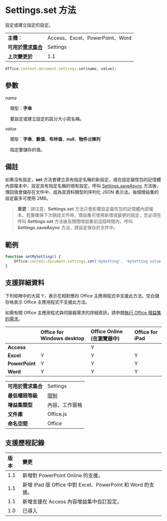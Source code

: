 

# Settings.set 方法
設定或建立指定的設定。

|||
|:-----|:-----|
|**主機︰**|Access、Excel、PowerPoint、Word|
|**可用於[需求集合](../../docs/overview/specify-office-hosts-and-api-requirements.md)**|Settings|
|**上次變更於**|1.1|

```js
Office.context.document.settings.set(name, value);
```


## 參數



_name_<br/>
&nbsp;&nbsp;&nbsp;&nbsp;類型：**字串**

&nbsp;&nbsp;&nbsp;&nbsp;要設定或建立設定的區分大小寫名稱。

    
_value_<br/>
&nbsp;&nbsp;&nbsp;&nbsp;類型︰**字串**、**數值**、**布林值**、**null**、**物件**或**陣列**

&nbsp;&nbsp;&nbsp;&nbsp;指定要儲存的值。
    

## 備註

如果沒有設定，**set** 方法會建立具有指定名稱的新設定，或在設定屬性包的記憶體內部複本中，設定具有指定名稱的現有設定。呼叫 [Settings.saveAsync](../../reference/shared/settings.saveasync.md) 方法後，傳回值會儲存在文件中，成為其資料類型的序列化 JSON 表示法。每個增益集的設定最多可使用 2MB。


 >**重要**：請注意，**Settings.set** 方法只會影響設定屬性包的記憶體內部複本。若要確保下次開啟文件時，增益集可使用新增或變更的設定，您必須在呼叫 **Settings.set** 方法後及關閉增益集前這段時間內，呼叫 **Settings.saveAsync** 方法，將設定保存於文件中。


## 範例




```js
function setMySetting() {
    Office.context.document.settings.set('mySetting', 'mySetting value');
}

```




## 支援詳細資料


下列矩陣中的大寫 Y，表示在相對應的 Office 主應用程式中支援此方法。空白儲存格表示 Office 主應用程式不支援此方法。

如需有關 Office 主應用程式與伺服器需求的詳細資訊，請參閱[執行 Office 增益集的需求](../../docs/overview/requirements-for-running-office-add-ins.md)。



||**Office for Windows desktop**|**Office Online (在瀏覽器中)**|**Office for iPad**|
|:-----|:-----|:-----|:-----|
|**Access**||Y||
|**Excel**|Y|Y|Y|
|**PowerPoint**|Y|Y|Y|
|**Word**|Y|Y|Y|

|||
|:-----|:-----|
|**可用於需求集合**|Settings|
|**最低權限等級**|[限制](../../docs/develop/requesting-permissions-for-api-use-in-content-and-task-pane-add-ins.md)|
|**增益集類型**|內容、工作窗格|
|**文件庫**|Office.js|
|**命名空間**|Office|

## 支援歷程記錄




|**版本**|**變更**|
|:-----|:-----|
|1.1|新增對 PowerPoint Online 的支援。|
|1.1|新增 iPad 版 Office 中對 Excel、PowerPoint 和 Word 的支援。|
|1.1|新增支援在 Access 內容增益集中自訂設定。|
|1.0|已導入|
